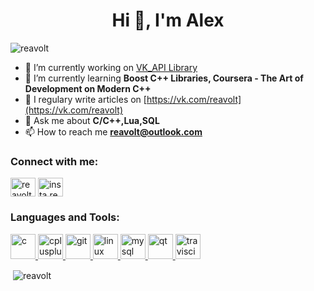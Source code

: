 <h1 align="center">Hi 👋, I'm Alex</h1>
<p align="left"> <img src="https://komarev.com/ghpvc/?username=reavolt&label=The%20profile%20was%20viewed&color=a06ffb&style=flat" alt="reavolt" /> </p>

- 🔭 I’m currently working on [VK_API Library](https://github.com/Reavolt/VK_API)
- 🌱 I’m currently learning **Boost C++ Libraries, Coursera - The Art of Development on Modern C++**
- 📝 I regulary write articles on [https://vk.com/reavolt](https://vk.com/reavolt)
- 💬 Ask me about **C/C++,Lua,SQL**
- 📫 How to reach me **reavolt@outlook.com**

<h3 align="left">Connect with me:</h3>
<p align="left">
<a href="https://linkedin.com/in/reavolt" target="blank"><img align="center" src="https://cdn.jsdelivr.net/npm/simple-icons@3.0.1/icons/linkedin.svg" alt="reavolt" height="30" width="40" /></a>
<a href="https://instagram.com/insta.reavolt" target="blank"><img align="center" src="https://cdn.jsdelivr.net/npm/simple-icons@3.0.1/icons/instagram.svg" alt="insta.reavolt" height="30" width="40" /></a>
</p>

<h3 align="left">Languages and Tools:</h3>
<p align="left"> <a href="https://www.cprogramming.com/" target="_blank"> <img src="https://devicons.github.io/devicon/devicon.git/icons/c/c-original.svg" alt="c" width="40" height="40"/> </a> <a href="https://www.w3schools.com/cpp/" target="_blank"> <img src="https://devicons.github.io/devicon/devicon.git/icons/cplusplus/cplusplus-original.svg" alt="cplusplus" width="40" height="40"/> </a> <a href="https://git-scm.com/" target="_blank"> <img src="https://www.vectorlogo.zone/logos/git-scm/git-scm-icon.svg" alt="git" width="40" height="40"/> </a> <a href="https://www.linux.org/" target="_blank"> <img src="https://devicons.github.io/devicon/devicon.git/icons/linux/linux-original.svg" alt="linux" width="40" height="40"/> </a> <a href="https://www.mysql.com/" target="_blank"> <img src="https://devicons.github.io/devicon/devicon.git/icons/mysql/mysql-original-wordmark.svg" alt="mysql" width="40" height="40"/> </a> <a href="https://www.qt.io/" target="_blank"> <img src="https://upload.wikimedia.org/wikipedia/commons/0/0b/Qt_logo_2016.svg" alt="qt" width="40" height="40"/> </a> <a href="https://travis-ci.org" target="_blank"> <img src="https://www.vectorlogo.zone/logos/travis-ci/travis-ci-icon.svg" alt="travisci" width="40" height="40"/> </a> </p>

<p>&nbsp;<img align="center" src="https://github-readme-stats.vercel.app/api?username=reavolt&show_icons=true&theme=dark&locale=en" alt="reavolt" /></p>
